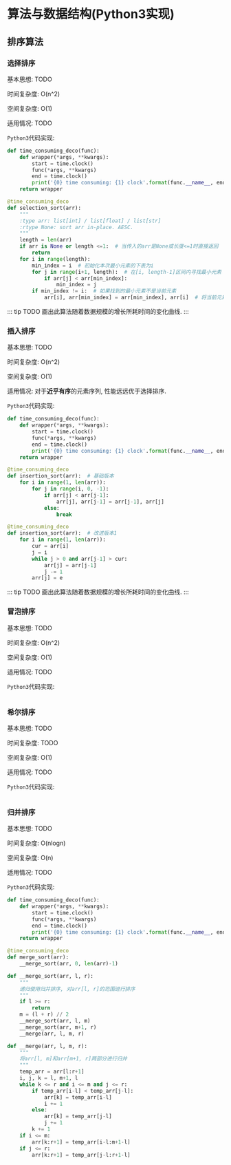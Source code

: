 # 算法与数据结构(Python3实现)

## 排序算法

### 选择排序

基本思想: TODO

时间复杂度: O(n^2)

空间复杂度: O(1)

适用情况: TODO

`Python3`代码实现:

```python
def time_consuming_deco(func):
    def wrapper(*args, **kwargs):
        start = time.clock()
        func(*args, **kwargs)
        end = time.clock()
        print('{0} time consuming: {1} clock'.format(func.__name__, end - start))
    return wrapper

@time_consuming_deco
def selection_sort(arr):
    """
    :type arr: list[int] / list[float] / list[str]
    :rtype None: sort arr in-place. AESC.
    """
    length = len(arr)
    if arr is None or length <=1:  # 当传入的arr是None或长度<=1时直接返回
        return
    for i in range(length):
        min_index = i  # 初始化本次最小元素的下表为i
        for j in range(i+1, length):  # 在[i, length-1]区间内寻找最小元素
            if arr[j] < arr[min_index]:
                min_index = j
        if min_index != i:  # 如果找到的最小元素不是当前元素
            arr[i], arr[min_index] = arr[min_index], arr[i]  # 将当前元素和所找到的最小元素互换

```

::: tip TODO
画出此算法随着数据规模的增长所耗时间的变化曲线.
:::

### 插入排序

基本思想: TODO

时间复杂度: O(n^2)

空间复杂度: O(1)

适用情况: 对于**近乎有序**的元素序列, 性能远远优于选择排序.

`Python3`代码实现:

```python
def time_consuming_deco(func):
    def wrapper(*args, **kwargs):
        start = time.clock()
        func(*args, **kwargs)
        end = time.clock()
        print('{0} time consuming: {1} clock'.format(func.__name__, end - start))
    return wrapper

@time_consuming_deco
def insertion_sort(arr):  # 基础版本
    for i in range(1, len(arr)):
        for j in range(i, 0, -1):
            if arr[j] < arr[j-1]:
                arr[j], arr[j-1] = arr[j-1], arr[j]
            else:
                break

@time_consuming_deco
def insertion_sort(arr):  # 改进版本1
    for i in range(1, len(arr)):
        cur = arr[i]
        j = i
        while j > 0 and arr[j-1] > cur:
            arr[j] = arr[j-1]
            j -= 1
        arr[j] = e

```

::: tip TODO
画出此算法随着数据规模的增长所耗时间的变化曲线.
:::

### 冒泡排序

基本思想: TODO

时间复杂度: O(n^2)

空间复杂度: O(1)

适用情况: TODO

`Python3`代码实现:

```python

```

### 希尔排序

基本思想: TODO

时间复杂度: TODO

空间复杂度: O(1)

适用情况: TODO

`Python3`代码实现:

```python

```

### 归并排序

基本思想: TODO

时间复杂度: O(nlogn)

空间复杂度: O(n)

适用情况: TODO

`Python3`代码实现:

```python
def time_consuming_deco(func):
    def wrapper(*args, **kwargs):
        start = time.clock()
        func(*args, **kwargs)
        end = time.clock()
        print('{0} time consuming: {1} clock'.format(func.__name__, end - start))
    return wrapper

@time_consuming_deco
def merge_sort(arr):
    __merge_sort(arr, 0, len(arr)-1)

def __merge_sort(arr, l, r):
    """
    递归使用归并排序, 对arr[l, r]的范围进行排序
    """
    if l >= r:
        return
    m = (l + r) // 2
    __merge_sort(arr, l, m)
    __merge_sort(arr, m+1, r)
    __merge(arr, l, m, r)

def __merge(arr, l, m, r):
    """
    将arr[l, m]和arr[m+1, r]两部分进行归并
    """
    temp_arr = arr[l:r+1]
    i, j, k = l, m+1, l
    while k <= r and i <= m and j <= r:
        if temp_arr[i-l] < temp_arr[j-l]:
            arr[k] = temp_arr[i-l]
            i += 1
        else:
            arr[k] = temp_arr[j-l]
            j += 1
        k += 1
    if i <= m:
        arr[k:r+1] = temp_arr[i-l:m+1-l]
    if j <= r:
        arr[k:r+1] = temp_arr[j-l:r+1-l]

```
